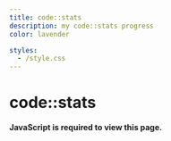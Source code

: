 ```yaml
---
title: code::stats
description: my code::stats progress
color: lavender

styles:
  - /style.css
---
```


# code::stats

<noscript>
  <strong>JavaScript is required to view this page.</strong>
</noscript>
<yescript>
  <div class="container" style="display: flex;flex-wrap:wrap;gap:10px;"></div>
</yescript>

<script type="module">
  const fetchStats = async () => {
    const res = await fetch('https://codestats.net/api/users/thnlqd')
    const data = await res.json()
    return data
  }

  const getLevelProgress = (xp) => {
    const level = getLevel(xp)
    const current_level_xp = getNextLevelXP(level - 1)
    const next_level_xp = getNextLevelXP(level)

    const have_xp = xp - current_level_xp
    const needed_xp = next_level_xp - current_level_xp

    return Math.round(have_xp / needed_xp * 100)
  }

  const getNextLevelXP = (level) => {
    return Math.pow(Math.ceil((level + 1) / LEVEL_FACTOR), 2)
  }

  const getLevel = (xp) => parseInt(Math.floor(LEVEL_FACTOR * Math.sqrt(xp)))

  const LEVEL_FACTOR = 0.025
  

  const data = await fetchStats()

  const languages = Object.entries(data.languages).sort((a, b) => b[1].xps - a[1].xps)

  for (const [key, value] of languages) {
    const xp = value.xps
    const lang = document.createElement('div')
    lang.style.width = 'calc(50% - 10px)'
    lang.innerHTML = `
      <h3>${key}</h3>
      <b>Level ${getLevel(xp)}</b> (${xp} XP)${value.new_xps > 0 ? ` (+${value.new_xps})` : ''}
      <div style="position:relative;height:20px;margin-top: 5px;">
        <span style="position:absolute;left:50%;top:0px;transform:translateX(-50%);color:rgb(var(--color));z-index:5;mix-blend-mode:difference;">${getLevelProgress(xp)}%</span>
        <progress value="${getLevelProgress(xp)}" max="100" style="width:100%"></progress>
      </div>
    `
    document.querySelector('.container').appendChild(lang)
  }
</script>
